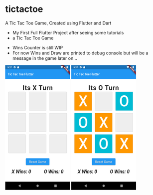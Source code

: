 # tictactoe

A Tic Tac Toe Game, Created using Flutter and Dart

* My First Full Flutter Project after seeing some tutorials
* a Tic Tac Toe Game
- Wins Counter is still WIP
- For now Wins and Draw are printed to debug console but will be a message in the game later on...

<img src = 'gitassets\shot1.png' style= "width: 13rem; height: 25rem"> <img src = 'gitassets\shot2.png' style= "width: 13rem; height: 25rem">

